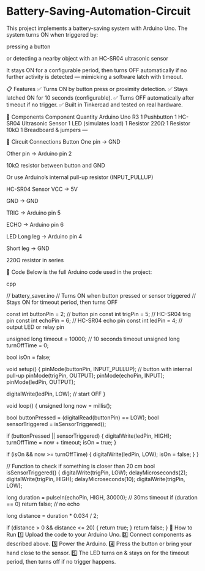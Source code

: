 # Battery-Saving-Automation-Circuit

This project implements a battery-saving system with Arduino Uno. The system turns ON when triggered by:

pressing a button

or detecting a nearby object with an HC-SR04 ultrasonic sensor

It stays ON for a configurable period, then turns OFF automatically if no further activity is detected — mimicking a software latch with timeout.

📋 Features ✅ Turns ON by button press or proximity detection. ✅ Stays latched ON for 10 seconds (configurable). ✅ Turns OFF automatically after timeout if no trigger. ✅ Built in Tinkercad and tested on real hardware.

🔷 Components Component Quantity Arduino Uno R3 1 Pushbutton 1 HC-SR04 Ultrasonic Sensor 1 LED (simulates load) 1 Resistor 220Ω 1 Resistor 10kΩ 1 Breadboard & jumpers —

🔷 Circuit Connections Button One pin → GND

Other pin → Arduino pin 2

10kΩ resistor between button and GND

Or use Arduino’s internal pull-up resistor (INPUT_PULLUP)

HC-SR04 Sensor VCC → 5V

GND → GND

TRIG → Arduino pin 5

ECHO → Arduino pin 6

LED Long leg → Arduino pin 4

Short leg → GND

220Ω resistor in series

📝 Code Below is the full Arduino code used in the project:

cpp

// battery_saver.ino // Turns ON when button pressed or sensor triggered // Stays ON for timeout period, then turns OFF

const int buttonPin = 2; // button pin const int trigPin = 5; // HC-SR04 trig pin const int echoPin = 6; // HC-SR04 echo pin const int ledPin = 4; // output LED or relay pin

unsigned long timeout = 10000; // 10 seconds timeout unsigned long turnOffTime = 0;

bool isOn = false;

void setup() { pinMode(buttonPin, INPUT_PULLUP); // button with internal pull-up pinMode(trigPin, OUTPUT); pinMode(echoPin, INPUT); pinMode(ledPin, OUTPUT);

digitalWrite(ledPin, LOW); // start OFF }

void loop() { unsigned long now = millis();

bool buttonPressed = (digitalRead(buttonPin) == LOW); bool sensorTriggered = isSensorTriggered();

if (buttonPressed || sensorTriggered) { digitalWrite(ledPin, HIGH); turnOffTime = now + timeout; isOn = true; }

if (isOn && now >= turnOffTime) { digitalWrite(ledPin, LOW); isOn = false; } }

// Function to check if something is closer than 20 cm bool isSensorTriggered() { digitalWrite(trigPin, LOW); delayMicroseconds(2); digitalWrite(trigPin, HIGH); delayMicroseconds(10); digitalWrite(trigPin, LOW);

long duration = pulseIn(echoPin, HIGH, 30000); // 30ms timeout if (duration == 0) return false; // no echo

long distance = duration * 0.034 / 2;

if (distance > 0 && distance <= 20) { return true; } return false; } 🧪 How to Run 1️⃣ Upload the code to your Arduino Uno. 2️⃣ Connect components as described above. 3️⃣ Power the Arduino. 4️⃣ Press the button or bring your hand close to the sensor. 5️⃣ The LED turns on & stays on for the timeout period, then turns off if no trigger happens.

